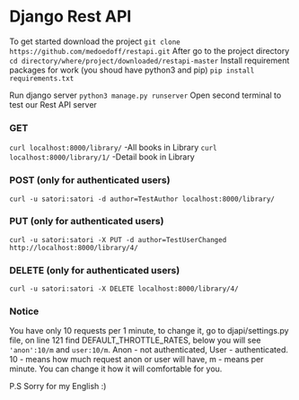 # Django Rest API

To get started download the project `git clone https://github.com/medoedoff/restapi.git`
After go to the project directory `cd directory/where/project/downloaded/restapi-master`
Install requirement packages for work (you shoud have python3 and pip) `pip install requirements.txt`

Run django server `python3 manage.py runserver`
Open second terminal to test our Rest API server

### GET
`curl localhost:8000/library/` -All books in Library
`curl localhost:8000/library/1/` -Detail book in Library

### POST (only for authenticated users)
`curl -u satori:satori -d author=TestAuthor localhost:8000/library/`

### PUT (only for authenticated users)
`curl -u satori:satori -X PUT -d author=TestUserChanged http://localhost:8000/library/4/`

### DELETE (only for authenticated users)
`curl -u satori:satori -X DELETE localhost:8000/library/4/`

### Notice
You have only 10 requests per 1 minute, to change it, go to djapi/settings.py file, on line 121 find DEFAULT_THROTTLE_RATES, below you will see `'anon':10/m` and `user:10/m`. Anon - not authenticated, User - authenticated. 10 - means how much request anon or user will have, m - means per minute. You can change it how it will comfortable for you.

P.S Sorry for my English :)
